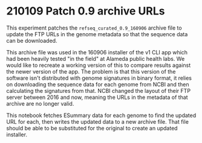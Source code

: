 # 210109 Patch 0.9 archive URLs


This experiment patches the `refseq_curated_0.9_160906` archive file to update the FTP URLs in the genome metadata so that the sequence data can be downloaded.

This archive file was used in the 160906 installer of the v1 CLI app which had been heavily tested "in the field" at Alameda public health labs. We would like to recreate a working version of this to compare results against the newer version of the app. The problem is that this version of the software isn't distributed with genome signatures in binary format, it relies on downloading the sequence data for each genome from NCBI and then calculating the signatures from that. NCBI changed the layout of their FTP server between 2016 and now, meaning the URLs in the metadata of that archive are no longer valid.

This notebook fetches ESummary data for each genome to find the updated URL for each, then writes the updated data to a new archive file. That file should be able to be substituted for the original to create an updated installer.